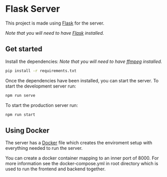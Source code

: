 # Flask Server

This project is made using [Flask](https://flask.palletsprojects.com/en/1.1.x/) for the server.

*Note that you will need to have [Flask](https://flask.palletsprojects.com/en/1.1.x/) installed.*


## Get started

Install the dependencies:
*Note that you will need to have [ffmpeg](https://www.ffmpeg.org/) installed.*

```bash
pip install -r requirements.txt
```

Once the dependencies have been installed, you can start the server. To start the development server run:

```bash
npm run serve
```
To start the production server run:
```bash
npm run start
```

## Using Docker
The server has a [Docker](https://www.docker.com/)  file which creates the enviroment setup with everything needed to run the server.

You can create a docker container mapping to an inner port of 8000. For more information see the docker-compose.yml in root directory which is used to run the frontend and backend together.
